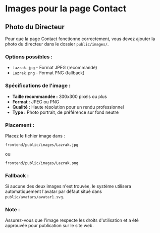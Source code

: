 # Images pour la page Contact

## Photo du Directeur

Pour que la page Contact fonctionne correctement, vous devez ajouter la photo du directeur dans le dossier `public/images/`.

### Options possibles :
- `Lazrak.jpg` - Format JPEG (recommandé)
- `Lazrak.png` - Format PNG (fallback)

### Spécifications de l'image :
- **Taille recommandée :** 300x300 pixels ou plus
- **Format :** JPEG ou PNG
- **Qualité :** Haute résolution pour un rendu professionnel
- **Type :** Photo portrait, de préférence sur fond neutre

### Placement :
Placez le fichier image dans :
```
frontend/public/images/Lazrak.jpg
```
ou
```
frontend/public/images/Lazrak.png
```

### Fallback :
Si aucune des deux images n'est trouvée, le système utilisera automatiquement l'avatar par défaut situé dans `public/avatars/avatar1.svg`.

### Note :
Assurez-vous que l'image respecte les droits d'utilisation et a été approuvée pour publication sur le site web.

